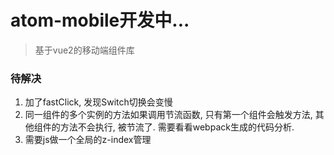 # atom-mobile开发中...

> 基于vue2的移动端组件库

### 待解决
1. 加了fastClick, 发现Switch切换会变慢
2. 同一组件的多个实例的方法如果调用节流函数, 只有第一个组件会触发方法, 其他组件的方法不会执行, 被节流了. 需要看看webpack生成的代码分析.
3. 需要js做一个全局的z-index管理